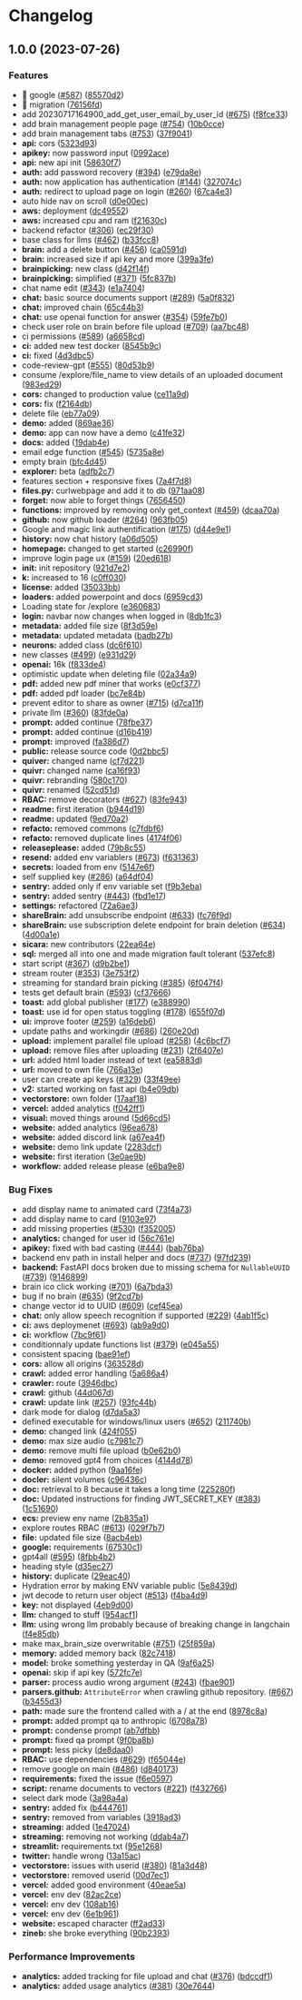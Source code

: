 # Changelog

## 1.0.0 (2023-07-26)


### Features

* 🎸 google ([#587](https://github.com/erickwill/quivr/issues/587)) ([85570d2](https://github.com/erickwill/quivr/commit/85570d2e9e94b4dbd3261dec55ee992b5191e8c9))
* 🎸 migration ([76156fd](https://github.com/erickwill/quivr/commit/76156fdad315be6aef8bd927678bd4554826e368))
* add 20230717164900_add_get_user_email_by_user_id ([#675](https://github.com/erickwill/quivr/issues/675)) ([f8fce33](https://github.com/erickwill/quivr/commit/f8fce3319144cbcab5ae42b67f3356ec0f305531))
* add brain management people page ([#754](https://github.com/erickwill/quivr/issues/754)) ([10b0cce](https://github.com/erickwill/quivr/commit/10b0cce992c81e77d43998e469e3baa32d8eebde))
* add brain management tabs ([#753](https://github.com/erickwill/quivr/issues/753)) ([37f9041](https://github.com/erickwill/quivr/commit/37f904122c9da7b72a3dc364165e3b9bbbcacd05))
* **api:** cors ([5323d93](https://github.com/erickwill/quivr/commit/5323d93dc1b3e89e2c9d7c3cd4e4c41c9c344850))
* **apikey:** now password input ([0992ace](https://github.com/erickwill/quivr/commit/0992acef97ecac27c8a57722728c8dc475d157d1))
* **api:** new api init ([58630f7](https://github.com/erickwill/quivr/commit/58630f7207e13f891bd768e92668e7d37cf15f0a))
* **auth:** add password recovery ([#394](https://github.com/erickwill/quivr/issues/394)) ([e79da8e](https://github.com/erickwill/quivr/commit/e79da8e3cdf1ed03d93e2fc51fbbdcaab4ade3ec))
* **auth:** now application has authentication ([#144](https://github.com/erickwill/quivr/issues/144)) ([327074c](https://github.com/erickwill/quivr/commit/327074c5d416d0b019271b020d7a99b75ba873d0))
* **auth:** redirect to upload page on login ([#260](https://github.com/erickwill/quivr/issues/260)) ([67ca4e3](https://github.com/erickwill/quivr/commit/67ca4e33fa37c4a747d49bd6ed912420d3e50ce4))
* auto hide nav on scroll ([d0e00ec](https://github.com/erickwill/quivr/commit/d0e00ecca24ed6aa7d9d5f6e7573a6d60b3018ee))
* **aws:** deployment ([dc49552](https://github.com/erickwill/quivr/commit/dc495523cc930780e59c40653043ee570af110eb))
* **aws:** increased cpu and ram ([f21630c](https://github.com/erickwill/quivr/commit/f21630c70d74865c659d86392ca130867b554ab5))
* backend refactor ([#306](https://github.com/erickwill/quivr/issues/306)) ([ec29f30](https://github.com/erickwill/quivr/commit/ec29f30f329c1c7f36419307bd92b2ead0357d05))
* base class for llms ([#462](https://github.com/erickwill/quivr/issues/462)) ([b33fcc8](https://github.com/erickwill/quivr/commit/b33fcc8bf75d6902c031eb414696219d1a32cc5e))
* **brain:** add a delete button ([#456](https://github.com/erickwill/quivr/issues/456)) ([ca0591d](https://github.com/erickwill/quivr/commit/ca0591d31cadd0b76abbd3b1f405ae07bfc5234d))
* **brain:** increased size if api key and more ([399a3fe](https://github.com/erickwill/quivr/commit/399a3fe437e7d738f3863450a894d373013f6a1e))
* **brainpicking:** new class ([d42f14f](https://github.com/erickwill/quivr/commit/d42f14f431e7fa3ecf802e4d88770e1c79aeda35))
* **brainpicking:** simplified ([#371](https://github.com/erickwill/quivr/issues/371)) ([5fc837b](https://github.com/erickwill/quivr/commit/5fc837b250b28ffcd0c0e5b7d027ff63369920de))
* chat name edit ([#343](https://github.com/erickwill/quivr/issues/343)) ([e1a7404](https://github.com/erickwill/quivr/commit/e1a740472f4fb1b0ee3957d284727fd645dad315))
* **chat:** basic source documents support ([#289](https://github.com/erickwill/quivr/issues/289)) ([5a0f832](https://github.com/erickwill/quivr/commit/5a0f8326df8461876a29fd63f7de06e0c1371821))
* **chat:** improved chain ([65c44b3](https://github.com/erickwill/quivr/commit/65c44b3fb9b6557b7b7212718d55c0be3781f061))
* **chat:** use openai function for answer ([#354](https://github.com/erickwill/quivr/issues/354)) ([59fe7b0](https://github.com/erickwill/quivr/commit/59fe7b089b237a8ac899e263d4300f6bb5daa413))
* check user role on brain before file upload ([#709](https://github.com/erickwill/quivr/issues/709)) ([aa7bc48](https://github.com/erickwill/quivr/commit/aa7bc483c276074611bdaf0a451fe04299e4b19c))
* ci permissions ([#589](https://github.com/erickwill/quivr/issues/589)) ([a6658cd](https://github.com/erickwill/quivr/commit/a6658cdaee0232f846ccce5f2b70a7258198ec0a))
* **ci:** added new test docker ([8545b9c](https://github.com/erickwill/quivr/commit/8545b9ca3ba6cfd3a4c37beb56015a71fe236f44))
* **ci:** fixed ([4d3dbc5](https://github.com/erickwill/quivr/commit/4d3dbc565e548fcd2ae145115c6c76fa465666cf))
* code-review-gpt ([#555](https://github.com/erickwill/quivr/issues/555)) ([80d53b9](https://github.com/erickwill/quivr/commit/80d53b96d3f2c67098ec31ff0b4b6d9b861b78f8))
* consume /explore/file_name to view details of an uploaded document ([983ed29](https://github.com/erickwill/quivr/commit/983ed2981b06aec86e18f45a51c8e579fe89f7d7))
* **cors:** changed to production value ([ce11a9d](https://github.com/erickwill/quivr/commit/ce11a9d54a0558e159bbff3b0306792496c47258))
* **cors:** fix ([f2164db](https://github.com/erickwill/quivr/commit/f2164db12c67aa861f62869adfdcdd41915ef8dc))
* delete file ([eb77a09](https://github.com/erickwill/quivr/commit/eb77a0986b90a0d2f1701f4863e68a2e160c96c7))
* **demo:** added ([869ae36](https://github.com/erickwill/quivr/commit/869ae36190a9fba966d5a86d5e9353784c18daf6))
* **demo:** app can now have a demo ([c41fe32](https://github.com/erickwill/quivr/commit/c41fe32cf0a27a61c29c312820bb4700610043aa))
* **docs:** added ([19dab4e](https://github.com/erickwill/quivr/commit/19dab4e6e033bddc37ac7389f1a9820d681505f5))
* email edge function ([#545](https://github.com/erickwill/quivr/issues/545)) ([5735a8e](https://github.com/erickwill/quivr/commit/5735a8ec8c3693e3cbd5d545405932ccc094628c))
* empty brain ([bfc4d45](https://github.com/erickwill/quivr/commit/bfc4d458fecbd15b855d0c769d8bd6ec3d514316))
* **explorer:** beta ([adfb2c7](https://github.com/erickwill/quivr/commit/adfb2c75cbd5fa128ab905d3e22fefeaf38ed6e5))
* features section + responsive fixes ([7a4f7d8](https://github.com/erickwill/quivr/commit/7a4f7d8bc0ae8d137e87dc10e3d9a3a7017742af))
* **files.py:** curlwebpage and add it to db ([971aa08](https://github.com/erickwill/quivr/commit/971aa083a56003e5ffb7f910f2fdf83d64783146))
* **forget:** now able to forget things ([7656450](https://github.com/erickwill/quivr/commit/7656450ddf769636348a3ec4a62e59b7dc512286))
* **functions:** improved by removing only get_context ([#459](https://github.com/erickwill/quivr/issues/459)) ([dcaa70a](https://github.com/erickwill/quivr/commit/dcaa70a947a1664c8ee5452c9169dc2ff6c35e47))
* **github:** now github loader ([#264](https://github.com/erickwill/quivr/issues/264)) ([963fb05](https://github.com/erickwill/quivr/commit/963fb05682d13ec95076ca2e33ff6af473b5aead))
* Google and magic link authentification ([#175](https://github.com/erickwill/quivr/issues/175)) ([d44e9e1](https://github.com/erickwill/quivr/commit/d44e9e1984a43fccc893377e8dd7b4ed0f84eac4))
* **history:** now chat history ([a06d505](https://github.com/erickwill/quivr/commit/a06d505920129210095714be342775aa43990d64))
* **homepage:** changed to get started ([c26990f](https://github.com/erickwill/quivr/commit/c26990f3a34edeba70461150412ee892ba4e6cbf))
* improve login page ux ([#159](https://github.com/erickwill/quivr/issues/159)) ([20ed618](https://github.com/erickwill/quivr/commit/20ed6183b98159bf4d9f900f81ede53b22f6bad4))
* **init:** init repository ([921d7e2](https://github.com/erickwill/quivr/commit/921d7e2502f2d62c268e55acf6a92bc63c35d669))
* **k:** increased to 16 ([c0ff030](https://github.com/erickwill/quivr/commit/c0ff0301002fe6d043270b26dabcfda797437afc))
* **license:** added ([35033bb](https://github.com/erickwill/quivr/commit/35033bb0f91d90b7efdbea8a4d09bf1e4ff7a1a6))
* **loaders:** added powerpoint and docs ([6959cd3](https://github.com/erickwill/quivr/commit/6959cd3aba6d7555b4a211f27536b9569a402edf))
* Loading state for /explore ([e360683](https://github.com/erickwill/quivr/commit/e36068309373d64d70e3337a604a88faa366e0f3))
* **login:** navbar now changes when logged in ([8db1fc3](https://github.com/erickwill/quivr/commit/8db1fc395768760adc0ef0a48ea00daefc3c90a9))
* **metadata:** added file size ([8f3d59e](https://github.com/erickwill/quivr/commit/8f3d59e955a768b99e02b54fdf89c3ebf047e0a3))
* **metadata:** updated metadata ([badb27b](https://github.com/erickwill/quivr/commit/badb27bf195137ad1bc3321fbfa97b24094b1dfb))
* **neurons:** added class ([dc6f610](https://github.com/erickwill/quivr/commit/dc6f610b266931f687f730d03f51a1af9b302ef1))
* new classes ([#499](https://github.com/erickwill/quivr/issues/499)) ([e931d29](https://github.com/erickwill/quivr/commit/e931d29017dc8b8c50bf18e1694af0326003fd27))
* **openai:** 16k ([f833de4](https://github.com/erickwill/quivr/commit/f833de47bcfd5437c9aedfb51f6c21264aed4a4a))
* optimistic update when deleting file ([02a34a9](https://github.com/erickwill/quivr/commit/02a34a95a1171fd2041b8cde8975937d75187f9c))
* **pdf:** added new pdf miner that works ([e0cf377](https://github.com/erickwill/quivr/commit/e0cf37791b07e17302acaa4bfc0d28ead32e018f))
* **pdf:** added pdf loader ([bc7e84b](https://github.com/erickwill/quivr/commit/bc7e84b1f97cc38fb0cc5bfb817164965414688d))
* prevent editor to share as owner ([#715](https://github.com/erickwill/quivr/issues/715)) ([d7ca11f](https://github.com/erickwill/quivr/commit/d7ca11f5d1309b8057d5e87716ce52c6db0f0af3))
* private llm ([#360](https://github.com/erickwill/quivr/issues/360)) ([83fde0a](https://github.com/erickwill/quivr/commit/83fde0aeea4d2e2a7111079dbe8718ee6ce756ed))
* **prompt:** added continue ([78fbe37](https://github.com/erickwill/quivr/commit/78fbe378e8a7a95c83352c48a7f8d6782a077e61))
* **prompt:** added continue ([d16b419](https://github.com/erickwill/quivr/commit/d16b4190355831f257600d15b2e22b366f49b1db))
* **prompt:** improved ([fa386d7](https://github.com/erickwill/quivr/commit/fa386d7d5ca3fa74589ca125891468848a74e450))
* **public:** release source code ([0d2bbc5](https://github.com/erickwill/quivr/commit/0d2bbc5539e91191a8f2c79bf31965f0af130cc9))
* **quiver:** changed name ([cf7d221](https://github.com/erickwill/quivr/commit/cf7d221d877489d5234f055302676de8f59b3dff))
* **quivr:** changed name ([ca16f93](https://github.com/erickwill/quivr/commit/ca16f936a3020a8cd5bd981b676d5a444bb07833))
* **quivr:** rebranding ([580c170](https://github.com/erickwill/quivr/commit/580c17090171b02f1b1ed7ea8f19c919b8e0267c))
* **quivr:** renamed ([52cd51d](https://github.com/erickwill/quivr/commit/52cd51d71a28df556b0f118ed3f5fba23ff63fb5))
* **RBAC:** remove decorators ([#627](https://github.com/erickwill/quivr/issues/627)) ([83fe943](https://github.com/erickwill/quivr/commit/83fe9430d09448862824deb019a3d6133a4f3bd5))
* **readme:** first iteration ([b944d19](https://github.com/erickwill/quivr/commit/b944d19a28d5d3eddc6ebb2eb13beab1e7ec187d))
* **readme:** updated ([9ed70a2](https://github.com/erickwill/quivr/commit/9ed70a2499a61d0b10dce937312f6ab4d8b1fd2a))
* **refacto:** removed commons ([c7fdbf6](https://github.com/erickwill/quivr/commit/c7fdbf6decc657118603937ea9cc633413ce537a))
* **refacto:** removed duplicate lines ([4174f06](https://github.com/erickwill/quivr/commit/4174f0693afde5bcf182aaab1f2cd532df8aa939))
* **releaseplease:** added ([79b8c55](https://github.com/erickwill/quivr/commit/79b8c55ce9d72d2e8aab1e20537b6a94ccaf7e6a))
* **resend:** added env variablers ([#673](https://github.com/erickwill/quivr/issues/673)) ([f631363](https://github.com/erickwill/quivr/commit/f63136350bbc0084b24d7163ced79dc865dfdda4))
* **secrets:** loaded from env ([5147e6f](https://github.com/erickwill/quivr/commit/5147e6fcddda7681129a7dbc4cedd0ca761e265d))
* self supplied key ([#286](https://github.com/erickwill/quivr/issues/286)) ([a64df04](https://github.com/erickwill/quivr/commit/a64df04eabc66cddd493ff218b8d0301ad95f8b8))
* **sentry:** added only if env variable set ([f9b3eba](https://github.com/erickwill/quivr/commit/f9b3eba9737b308f91566fc68aa666273dad46f4))
* **sentry:** added sentry ([#443](https://github.com/erickwill/quivr/issues/443)) ([fbd1e17](https://github.com/erickwill/quivr/commit/fbd1e170181d4b9075bcc67328c628e74160a616))
* **settings:** refactored ([72a6ae3](https://github.com/erickwill/quivr/commit/72a6ae3dc0b9beb5010436e9b04103afbb8a0d3c))
* **shareBrain:** add unsubscribe endpoint ([#633](https://github.com/erickwill/quivr/issues/633)) ([fc76f9d](https://github.com/erickwill/quivr/commit/fc76f9d46696545736c3391776daa55cbd2625a5))
* **shareBrain:** use subscription delete endpoint for brain deletion ([#634](https://github.com/erickwill/quivr/issues/634)) ([4d00a1e](https://github.com/erickwill/quivr/commit/4d00a1ec920347d3f3f8ba467839bafe4520980d))
* **sicara:** new contributors ([22ea64e](https://github.com/erickwill/quivr/commit/22ea64e67c6247e889ad2d80f26a404e4fe8ac82))
* **sql:** merged all into one and made migration fault tolerant ([537efc8](https://github.com/erickwill/quivr/commit/537efc834d5eaafbcec9d1bfa6e25ffc24cf41b4))
* start script ([#367](https://github.com/erickwill/quivr/issues/367)) ([d9b2be1](https://github.com/erickwill/quivr/commit/d9b2be19d78f81d907d448c5f55fdf0d77154c16))
* stream router ([#353](https://github.com/erickwill/quivr/issues/353)) ([3e753f2](https://github.com/erickwill/quivr/commit/3e753f2d56cb1c1c9f06b61c1cc2f110cbee5f01))
* streaming for standard brain picking ([#385](https://github.com/erickwill/quivr/issues/385)) ([6f047f4](https://github.com/erickwill/quivr/commit/6f047f4a39f504102395ca019dd15dfaa7bd9d50))
* tests get default brain ([#593](https://github.com/erickwill/quivr/issues/593)) ([cf37666](https://github.com/erickwill/quivr/commit/cf37666f027b4bbeee710c102157d7c9e51baaf6))
* **toast:** add global publisher ([#177](https://github.com/erickwill/quivr/issues/177)) ([e388990](https://github.com/erickwill/quivr/commit/e388990384da2ade0290ebd0dda3e58b80a9ca81))
* **toast:** use id for open status toggling ([#178](https://github.com/erickwill/quivr/issues/178)) ([655f07d](https://github.com/erickwill/quivr/commit/655f07ddd3fb5c09fae02e06468d2a675e13a4d0))
* **ui:** improve footer ([#259](https://github.com/erickwill/quivr/issues/259)) ([a16deb6](https://github.com/erickwill/quivr/commit/a16deb682dfbfe23d9f677b4d95daca8573765a5))
* update paths and workingdir ([#686](https://github.com/erickwill/quivr/issues/686)) ([260e20d](https://github.com/erickwill/quivr/commit/260e20d4015bdf1e862cc19bbf61b5ea092a4940))
* **upload:** implement parallel file upload ([#258](https://github.com/erickwill/quivr/issues/258)) ([4c6bcf7](https://github.com/erickwill/quivr/commit/4c6bcf77c67e9e107eafa6c163ba10a736278670))
* **upload:** remove files after uploading ([#231](https://github.com/erickwill/quivr/issues/231)) ([2f6407e](https://github.com/erickwill/quivr/commit/2f6407ef9ee3c4acdea95b4f3715aa0594087379))
* **url:** added html loader instead of text ([ea5883d](https://github.com/erickwill/quivr/commit/ea5883ddb9dc3b1962a04dc6eacb5a0bd0a968ae))
* **url:** moved to own file ([766a13e](https://github.com/erickwill/quivr/commit/766a13ed9b97becf9c5fe7c2dcea54b37bc7442d))
* user can create api keys ([#329](https://github.com/erickwill/quivr/issues/329)) ([33f49ee](https://github.com/erickwill/quivr/commit/33f49ee289377a0272b8d97882846499023025a1))
* **v2:** started working on fast api ([b4e09db](https://github.com/erickwill/quivr/commit/b4e09dbc29040c4df25d8c18d8add8fa2fcb146f))
* **vectorstore:** own folder ([17aaf18](https://github.com/erickwill/quivr/commit/17aaf18d61f873a6d368f9729050a482fbd02cbe))
* **vercel:** added analytics ([f042ff1](https://github.com/erickwill/quivr/commit/f042ff15f098df56b4219a011aa0dd4ca229f777))
* **visual:** moved things around ([5d66cd5](https://github.com/erickwill/quivr/commit/5d66cd5223267a0349db824aab287eebaa6973eb))
* **website:** added analytics ([96ea678](https://github.com/erickwill/quivr/commit/96ea6783556926e6869c67cdf9f3b4d36ada411a))
* **website:** added discord link ([a67ea4f](https://github.com/erickwill/quivr/commit/a67ea4f1652aa765697a6c371a803214c639dcec))
* **website:** demo link update ([2283dcf](https://github.com/erickwill/quivr/commit/2283dcfffa4e087561d5bf36a40fd5c2031efb0e))
* **website:** first iteration ([3e0ae9b](https://github.com/erickwill/quivr/commit/3e0ae9b8b469c004887e6ed15299483f6bb9aa19))
* **workflow:** added release please ([e6ba9e8](https://github.com/erickwill/quivr/commit/e6ba9e80f48a1d8822c99e5b77e064dc2b18e718))


### Bug Fixes

* add display name to animated card ([73f4a73](https://github.com/erickwill/quivr/commit/73f4a73b01e32d5ce72db91d27512b920fee06c7))
* add display name to card ([9103e97](https://github.com/erickwill/quivr/commit/9103e97ef0ec421cd70bb0258ce5bd4b78e9aa31))
* add missing properties ([#530](https://github.com/erickwill/quivr/issues/530)) ([f352005](https://github.com/erickwill/quivr/commit/f352005dcf91e8a9e815654208496090ad1d1c7b))
* **analytics:** changed for user id ([56c761e](https://github.com/erickwill/quivr/commit/56c761ed0e899870b28ea6a3dd27ff86b4231558))
* **apikey:** fixed with bad casting ([#444](https://github.com/erickwill/quivr/issues/444)) ([bab76ba](https://github.com/erickwill/quivr/commit/bab76ba7e5355aa3a4654c2ede8f92fce3ad69e4))
* backend env path in install helper and docs ([#737](https://github.com/erickwill/quivr/issues/737)) ([97fd239](https://github.com/erickwill/quivr/commit/97fd239980d6870781d7c7c7663225a94b87f49b))
* **backend:** FastAPI docs broken due to missing schema for `NullableUUID` ([#739](https://github.com/erickwill/quivr/issues/739)) ([9146899](https://github.com/erickwill/quivr/commit/914689957dc776e958c4d4cc7e56e7e2ed9abfa2))
* brain ico click working ([#701](https://github.com/erickwill/quivr/issues/701)) ([6a7bda3](https://github.com/erickwill/quivr/commit/6a7bda392ca46732db554bf39ad9a5129a3c86c0))
* bug if no brain ([#635](https://github.com/erickwill/quivr/issues/635)) ([9f2cd7b](https://github.com/erickwill/quivr/commit/9f2cd7b7b67f25d94e2b562b34aebb0a5afbecc3))
* change vector id to UUID ([#609](https://github.com/erickwill/quivr/issues/609)) ([cef45ea](https://github.com/erickwill/quivr/commit/cef45ea712c641ed2f7f9841ed586e9009f8c790))
* **chat:** only allow speech recognition if supported ([#229](https://github.com/erickwill/quivr/issues/229)) ([4ab1f5c](https://github.com/erickwill/quivr/commit/4ab1f5c21f0e65ff6fc35490d6d2683bab0a8cfb))
* **ci:** aws deploymenet ([#693](https://github.com/erickwill/quivr/issues/693)) ([ab9a9d0](https://github.com/erickwill/quivr/commit/ab9a9d0db4f84e7c88aaae53b42c5310b6875270))
* **ci:** workflow ([7bc9f61](https://github.com/erickwill/quivr/commit/7bc9f614c5397f6fb0a5469af7c373b33ff98bee))
* conditionnaly update functions list ([#379](https://github.com/erickwill/quivr/issues/379)) ([e045a55](https://github.com/erickwill/quivr/commit/e045a55ae7be78c6b7e7cbd76931dadbc4d7dd17))
* consistent spacing ([bae91ef](https://github.com/erickwill/quivr/commit/bae91ef65e4c022559fd26d4386d15c824d16851))
* **cors:** allow all origins ([363528d](https://github.com/erickwill/quivr/commit/363528d2ce211ac7da036373e0f70f48d184301e))
* **crawl:** added error handling ([5a686a4](https://github.com/erickwill/quivr/commit/5a686a42cb0c7bb8d6a37d51344c8e3104fc85ce))
* **crawler:** route ([3946dbc](https://github.com/erickwill/quivr/commit/3946dbc66826e523d6ee0ba4a2849e5af2835628))
* **crawl:** github ([44d067d](https://github.com/erickwill/quivr/commit/44d067d28d5d3da314d458e11cd58a6f36c7dd3b))
* **crawl:** update link ([#257](https://github.com/erickwill/quivr/issues/257)) ([93fc44b](https://github.com/erickwill/quivr/commit/93fc44b32e3f0b043d04dad466876cf0776f561f))
* dark mode for dialog ([d7da5a3](https://github.com/erickwill/quivr/commit/d7da5a3005625450d3293d81a00b6ddb3c444402))
* defined executable for windows/linux users ([#652](https://github.com/erickwill/quivr/issues/652)) ([211740b](https://github.com/erickwill/quivr/commit/211740b40070d2702bf4ba13e1407dd2c6a439fe))
* **demo:** changed link ([424f055](https://github.com/erickwill/quivr/commit/424f055ca16935603c39b6af73d93f0d7ab5fbea))
* **demo:** max size audio ([c7981c7](https://github.com/erickwill/quivr/commit/c7981c792adb55cb7c29d1f8d901b62e217e71e2))
* **demo:** remove multi file upload ([b0e62b0](https://github.com/erickwill/quivr/commit/b0e62b08d62169e70f68012eeae0b5cc00894c3d))
* **demo:** removed gpt4 from choices ([4144d78](https://github.com/erickwill/quivr/commit/4144d788d3800b7b84d1c22428a7e963a50e1515))
* **docker:** added python ([9aa16fe](https://github.com/erickwill/quivr/commit/9aa16fe6fc190570accba6c317a30e3b3479b99a))
* **docler:** silent volumes ([c96436c](https://github.com/erickwill/quivr/commit/c96436ce4bd44a648c168b507d5c0dd4ea63dadc))
* **doc:** retrieval to 8 because it takes a long time ([225280f](https://github.com/erickwill/quivr/commit/225280f2f5d7450b3ae9ea8f044b6ecc2fc4151b))
* **doc:** Updated instructions for finding JWT_SECRET_KEY ([#383](https://github.com/erickwill/quivr/issues/383)) ([1c51690](https://github.com/erickwill/quivr/commit/1c5169019c9abc7a0dab134913a864a4cbada3da))
* **ecs:** preview env name ([2b835a1](https://github.com/erickwill/quivr/commit/2b835a1ee571b494589e20e11087d783c0d9b1f4))
* explore routes RBAC ([#613](https://github.com/erickwill/quivr/issues/613)) ([029f7b7](https://github.com/erickwill/quivr/commit/029f7b75dfe5e2ffc96f513bbfe8b93df9e57e1b))
* **file:** updated file size ([8acb4eb](https://github.com/erickwill/quivr/commit/8acb4eb06490050a51c724c3045f10ffb54273ad))
* **google:** requirements ([67530c1](https://github.com/erickwill/quivr/commit/67530c13f2e9396ba38a5826be2d120533e5bbf3))
* gpt4all ([#595](https://github.com/erickwill/quivr/issues/595)) ([8fbb4b2](https://github.com/erickwill/quivr/commit/8fbb4b2d914b01df1b5bc455538a24ff82ad34bc))
* heading style ([d35ec27](https://github.com/erickwill/quivr/commit/d35ec2735145cbd597e63a274e29936c2e212fcd))
* **history:** duplicate ([29eac40](https://github.com/erickwill/quivr/commit/29eac401b53242ecf88dbeb086abcddb3520171c))
* Hydration error by making ENV variable public ([5e8439d](https://github.com/erickwill/quivr/commit/5e8439db9c5aae84681fbb12570f4ecacc8e1268))
* jwt decode to return user object ([#513](https://github.com/erickwill/quivr/issues/513)) ([f4ba4d9](https://github.com/erickwill/quivr/commit/f4ba4d9d18bcedf3852a1c5f23b550c0416f71f8))
* **key:** not displayed ([4eb9d00](https://github.com/erickwill/quivr/commit/4eb9d00c455fa5447a99163b74095a32d53f9acb))
* **llm:** changed to stuff ([954acf1](https://github.com/erickwill/quivr/commit/954acf1286b58503e11b8892559cfaad01bc6298))
* **llm:** using wrong llm probably because of breaking change in langchain ([f4e85db](https://github.com/erickwill/quivr/commit/f4e85db187fbe313cdf35c887d05f17c0e1833fd))
* make max_brain_size overwritable ([#751](https://github.com/erickwill/quivr/issues/751)) ([25f859a](https://github.com/erickwill/quivr/commit/25f859a31e68f55eca68043b854f9f3a59438991))
* **memory:** added memory back ([82c7418](https://github.com/erickwill/quivr/commit/82c74186a899f24c48ff0cd27670647a9075dba5))
* **model:** broke something yesterday in QA ([9af6a25](https://github.com/erickwill/quivr/commit/9af6a250e3f80925818f777dc6361b020c024735))
* **openai:** skip if api key ([572fc7e](https://github.com/erickwill/quivr/commit/572fc7e1b0c9cae2987205cdae0a811eb7f7bdaf))
* **parser:** process audio wrong argument ([#243](https://github.com/erickwill/quivr/issues/243)) ([fbae901](https://github.com/erickwill/quivr/commit/fbae9016e2fa3575f533064ed5edef9578a92bfe))
* **parsers.github:** `AttributeError` when crawling github repository. ([#667](https://github.com/erickwill/quivr/issues/667)) ([b3455d3](https://github.com/erickwill/quivr/commit/b3455d3686243195f3078a9007f15a2c4d1cc89f))
* **path:** made sure the frontend called with a / at the end ([8978c8a](https://github.com/erickwill/quivr/commit/8978c8ab37ac3ffb13a882f56ad7e91c451c8c67))
* **prompt:** added prompt qa to anthropic ([6708a78](https://github.com/erickwill/quivr/commit/6708a7860a9c0dc67bbbc9f72642ec757c235110))
* **prompt:** condense prompt ([ab7dfbb](https://github.com/erickwill/quivr/commit/ab7dfbbaece007e42f97cebd26fe2c311a870da2))
* **prompt:** fixed qa prompt ([9f0ba8b](https://github.com/erickwill/quivr/commit/9f0ba8bce775d31cb1196ce78e2bb9df1eb6068d))
* **prompt:** less picky ([de8daa0](https://github.com/erickwill/quivr/commit/de8daa04bf3808906add49e845725016fc8807d3))
* **RBAC:** use dependencies ([#629](https://github.com/erickwill/quivr/issues/629)) ([f65044e](https://github.com/erickwill/quivr/commit/f65044e15234ff996c05842b5d59140e58835ef6))
* remove google on main ([#486](https://github.com/erickwill/quivr/issues/486)) ([d840173](https://github.com/erickwill/quivr/commit/d840173992e16ac743e91feeca03b390d9fe7d9f))
* **requirements:** fixed the issue ([f6e0597](https://github.com/erickwill/quivr/commit/f6e05975c3420eb1957e14881fc968d80dc0d92e))
* **script:** rename documents to vectors ([#221](https://github.com/erickwill/quivr/issues/221)) ([f432766](https://github.com/erickwill/quivr/commit/f4327660e572eee1690da0e580ee486fac1931cb))
* select dark mode ([3a98a4a](https://github.com/erickwill/quivr/commit/3a98a4ad2046e027500702cb53fb75dcdb5c1736))
* **sentry:** added fix ([b444761](https://github.com/erickwill/quivr/commit/b444761622847e5306d7086bdee96aa8af42e7e7))
* **sentry:** removed from variables ([3918ad3](https://github.com/erickwill/quivr/commit/3918ad30159a2aeaa1b0db0864962a2ee7efb102))
* **streaming:** added ([1e47024](https://github.com/erickwill/quivr/commit/1e47024d17027552bf4541c1f1c54cdae1e4d495))
* **streaming:** removing not working ([ddab4a7](https://github.com/erickwill/quivr/commit/ddab4a7c6c9015fc36d9e3ea7626131f6dcebfdf))
* **streamlit:** requirements.txt ([95e1268](https://github.com/erickwill/quivr/commit/95e12681e72b11a77afe8d3d53e54259b2d5e81d))
* **twitter:** handle wrong ([13a15ac](https://github.com/erickwill/quivr/commit/13a15ac92691caca92c6784c2a76aec79b366320))
* **vectorstore:** issues with userid ([#380](https://github.com/erickwill/quivr/issues/380)) ([81a3d48](https://github.com/erickwill/quivr/commit/81a3d48fbc6bae71ee358eca918e20276f20c676))
* **vectorstore:** removed userid ([00d7ec1](https://github.com/erickwill/quivr/commit/00d7ec131cfc9052e19a61f3f5c5fb1c0814cb79))
* **vercel:** added good environment ([40eae5a](https://github.com/erickwill/quivr/commit/40eae5adf30c0a2c3e26c32a72a135d8ba8ecd2a))
* **vercel:** env dev ([82ac2ce](https://github.com/erickwill/quivr/commit/82ac2ce3c066444e22983ab313765458d5c340e7))
* **vercel:** env dev ([108ab16](https://github.com/erickwill/quivr/commit/108ab1636ba8a01ad1ef2d7e5998db79889c3591))
* **vercel:** env dev ([6e1b961](https://github.com/erickwill/quivr/commit/6e1b961b9ece91033d9008bb0cb084b325757bd1))
* **website:** escaped character ([ff2ad33](https://github.com/erickwill/quivr/commit/ff2ad33309447cefcee3724844c99e44ea2699e7))
* **zineb:** she broke everything ([90b2393](https://github.com/erickwill/quivr/commit/90b2393b26da4fce18d43cbe5bb3432b43342214))


### Performance Improvements

* **analytics:** added tracking for file upload and chat ([#376](https://github.com/erickwill/quivr/issues/376)) ([bdccdf1](https://github.com/erickwill/quivr/commit/bdccdf1a0ae0803d3205494e090aba763f46cb3e))
* **analytics:** added usage analytics ([#381](https://github.com/erickwill/quivr/issues/381)) ([30e7644](https://github.com/erickwill/quivr/commit/30e764497da1205a1ca11c657c941ce3e62f8e3b))
